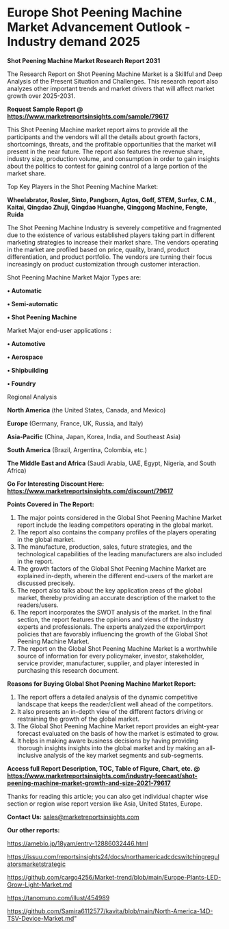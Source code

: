 # Europe Shot Peening Machine Market Advancement Outlook - Industry demand 2025

<strong>Shot Peening Machine Market Research Report 2031</strong>

The Research Report on Shot Peening Machine Market is a Skillful and Deep Analysis of the Present Situation and Challenges. This research report also analyzes other important trends and market drivers that will affect market growth over 2025-2031.

<strong>Request Sample Report @ <a href=https://www.marketreportsinsights.com/sample/79617>https://www.marketreportsinsights.com/sample/79617</a></strong>

This Shot Peening Machine market report aims to provide all the participants and the vendors will all the details about growth factors, shortcomings, threats, and the profitable opportunities that the market will present in the near future. The report also features the revenue share, industry size, production volume, and consumption in order to gain insights about the politics to contest for gaining control of a large portion of the market share.

Top Key Players in the Shot Peening Machine Market:

<strong>Wheelabrator, Rosler, Sinto, Pangborn, Agtos, Goff, STEM, Surfex, C.M., Kaitai, Qingdao Zhuji, Qingdao Huanghe, Qinggong Machine, Fengte, Ruida</strong>

The Shot Peening Machine Industry is severely competitive and fragmented due to the existence of various established players taking part in different marketing strategies to increase their market share. The vendors operating in the market are profiled based on price, quality, brand, product differentiation, and product portfolio. The vendors are turning their focus increasingly on product customization through customer interaction.

Shot Peening Machine Market Major Types are:

<strong>• Automatic

• Semi-automatic

• Shot Peening Machine</strong>

Market Major end-user applications :

<strong>• Automotive

• Aerospace

• Shipbuilding

• Foundry</strong>

Regional Analysis

</u><strong><b>North America</b></strong> (the United States, Canada, and Mexico)

<strong><b>Europe </b></strong>(Germany, France, UK, Russia, and Italy)

<strong><b>Asia-Pacific</b></strong> (China, Japan, Korea, India, and Southeast Asia)

<strong><b>South America</b></strong> (Brazil, Argentina, Colombia, etc.)

<strong><b>The Middle East and Africa</b></strong> (Saudi Arabia, UAE, Egypt, Nigeria, and South Africa)

<strong>Go For Interesting Discount Here: <a href=https://www.marketreportsinsights.com/discount/79617>https://www.marketreportsinsights.com/discount/79617</a></strong>

<strong>Points Covered in The Report:</strong>
<ol>
  <li>The major points considered in the Global Shot Peening Machine Market report include the leading competitors operating in the global market.</li>
  <li>The report also contains the company profiles of the players operating in the global market.</li>
  <li>The manufacture, production, sales, future strategies, and the technological capabilities of the leading manufacturers are also included in the report.</li>
  <li>The growth factors of the Global Shot Peening Machine Market are explained in-depth, wherein the different end-users of the market are discussed precisely.</li>
  <li>The report also talks about the key application areas of the global market, thereby providing an accurate description of the market to the readers/users.</li>
  <li>The report incorporates the SWOT analysis of the market. In the final section, the report features the opinions and views of the industry experts and professionals. The experts analyzed the export/import policies that are favorably influencing the growth of the Global Shot Peening Machine Market.</li>
  <li>The report on the Global Shot Peening Machine Market is a worthwhile source of information for every policymaker, investor, stakeholder, service provider, manufacturer, supplier, and player interested in purchasing this research document.</li>
</ol>
<strong>Reasons for Buying Global Shot Peening Machine Market Report:</strong>

<ol>
  <li>The report offers a detailed analysis of the dynamic competitive landscape that keeps the reader/client well ahead of the competitors.</li>
  <li>It also presents an in-depth view of the different factors driving or restraining the growth of the global market.</li>
  <li>The Global Shot Peening Machine Market report provides an eight-year forecast evaluated on the basis of how the market is estimated to grow.</li>
  <li>It helps in making aware business decisions by having providing thorough insights insights into the global market and by making an all-inclusive analysis of the key market segments and sub-segments.</li>
</ol>
<strong>Access full Report Description, TOC, Table of Figure, Chart, etc. @ <a href=https://www.marketreportsinsights.com/industry-forecast/shot-peening-machine-market-growth-and-size-2021-79617>https://www.marketreportsinsights.com/industry-forecast/shot-peening-machine-market-growth-and-size-2021-79617</a></strong>


Thanks for reading this article; you can also get individual chapter wise section or region wise report version like Asia, United States, Europe.

<strong>Contact Us:</strong>
sales@marketreportsinsights.com

<strong>Our other reports:</strong>

<a href=https://ameblo.jp/18yam/entry-12886032446.html>https://ameblo.jp/18yam/entry-12886032446.html</a>

<a href=https://issuu.com/reportsinsights24/docs/northamericadcdcswitchingregulatorsmarketstrategic>https://issuu.com/reportsinsights24/docs/northamericadcdcswitchingregulatorsmarketstrategic</a>

<a href=https://github.com/cargo4256/Market-trend/blob/main/Europe-Plants-LED-Grow-Light-Market.md>https://github.com/cargo4256/Market-trend/blob/main/Europe-Plants-LED-Grow-Light-Market.md</a>

<a href=https://tanomuno.com/illust/454989>https://tanomuno.com/illust/454989</a>

<a href=https://github.com/Samira6112577/kavita/blob/main/North-America-14D-TSV-Device-Market.md>https://github.com/Samira6112577/kavita/blob/main/North-America-14D-TSV-Device-Market.md</a>"
